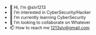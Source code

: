 - 👋 Hi, I’m @slv1213
- 👀 I’m interested in CyberSecurity/Hacker 
- 🌱 I’m currently learning CyberSecurity
- 💞️ I’m looking to collaborate on Whatever
- 📫 How to reach me 1213slv@gmail.com

<!---
slv1213/slv1213 is a ✨ special ✨ repository because its `README.md` (this file) appears on your GitHub profile.
You can click the Preview link to take a look at your changes.
--->
